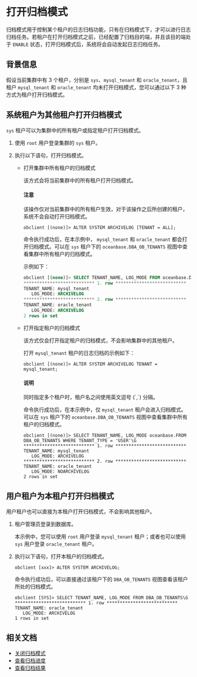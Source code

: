 # 打开归档模式

归档模式用于控制某个租户的日志归档功能，只有在归档模式下，才可以进行日志归档任务。若租户在打开归档模式之前，已经配置了归档目的端，并且该目的端处于 `ENABLE` 状态，打开归档模式后，系统将会自动发起日志归档任务。

## 背景信息

假设当前集群中有 3 个租户，分别是 `sys`、`mysql_tenant` 和 `oracle_tenant`，且租户 `mysql_tenant` 和 `oracle_tenant` 均未打开归档模式，您可以通过以下 3 种方式为租户打开归档模式。

## 系统租户为其他租户打开归档模式

`sys` 租户可以为集群中的所有租户或指定租户打开归档模式。

1. 使用 `root` 用户登录集群的 `sys` 租户。

2. 执行以下语句，打开归档模式。

   * 打开集群中所有租户的归档模式

     该方式会将当前集群中的所有租户打开归档模式。

     <main id="notice" type='explain'>
     <h4>注意</h4>
     <p>该操作仅对当前集群中的所有租户生效，对于该操作之后所创建的租户，系统不会自动打开归档模式。</p>
     </main>

     ```shell
     obclient [(none)]> ALTER SYSTEM ARCHIVELOG [TENANT = ALL];
     ```

     命令执行成功后，在本示例中， `mysql_tenant` 和 `oracle_tenant` 都会打开归档模式。可以在 `sys` 租户下的 `oceanbase.DBA_OB_TENANTS` 视图中查看集群中所有租户的归档模式。

     示例如下：

     ```sql
     obclient [(none)]> SELECT TENANT_NAME, LOG_MODE FROM oceanbase.DBA_OB_TENANTS WHERE TENANT_TYPE = 'USER'\G
     *************************** 1. row ***************************
     TENANT_NAME: mysql_tenant
        LOG_MODE: ARCHIVELOG
     *************************** 2. row ***************************
     TENANT_NAME: oracle_tenant
        LOG_MODE: ARCHIVELOG
     2 rows in set
     ```

   * 打开指定租户的归档模式

     该方式仅会打开指定租户的归档模式，不会影响集群中的其他租户。

     打开 `mysql_tenant` 租户的日志归档的示例如下：

     ```shell
     obclient [(none)]> ALTER SYSTEM ARCHIVELOG TENANT = mysql_tenant;
     ```

     <main id="notice" type='explain'>
     <h4>说明</h4>
     <p>同时指定多个租户时，租户名之间使用英文逗号 (`,`) 分隔。</p>
     </main>

     命令执行成功后，在本示例中，仅 `mysql_tenant` 租户会进入归档模式。可以在 `sys` 租户下的 `oceanbase.DBA_OB_TENANTS` 视图中查看集群中所有租户的归档模式。

     ```shell
     obclient [(none)]> SELECT TENANT_NAME, LOG_MODE oceanbase.FROM DBA_OB_TENANTS WHERE TENANT_TYPE = 'USER'\G
     *************************** 1. row ***************************
     TENANT_NAME: mysql_tenant
        LOG_MODE: ARCHIVELOG
     *************************** 2. row ***************************
     TENANT_NAME: oracle_tenant
        LOG_MODE: NOARCHIVELOG
     2 rows in set
     ```

## 用户租户为本租户打开归档模式

用户租户也可以直接为本租户打开归档模式，不会影响其他租户。

1. 租户管理员登录到数据库。

    本示例中，您可以使用 `root` 用户登录 `mysql_tenant` 租户；或者也可以使用 `sys` 用户登录 `oracle_tenant` 租户。

2. 执行以下语句，打开本租户的归档模式。

   ```shell
   obclient [xxx]> ALTER SYSTEM ARCHIVELOG;
   ```

   命令执行成功后，可以直接通过该租户下的 `DBA_OB_TENANTS` 视图查看该租户所处的归档模式。

   ```shell
   obclient [SYS]> SELECT TENANT_NAME, LOG_MODE FROM DBA_OB_TENANTS\G
   *************************** 1. row ***************************
   TENANT_NAME: oracle_tenant
      LOG_MODE: ARCHIVELOG
   1 rows in set
   ```

## 相关文档

* [关闭归档模式](4.close-the-log-archive-mode.md)
* [查看归档进度](6.view-log-archive-progress.md)
* [查看归档结果](7.view-log-archive-history.md)
